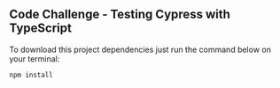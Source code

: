 ## Code Challenge - Testing Cypress with TypeScript

To download this project dependencies just run the command below on your terminal:
``` 
npm install 
```
